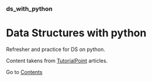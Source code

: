 ### ds_with_python
# Data Structures with python

Refresher and practice for DS on python.

Content takens from [TutorialPoint](https://www.tutorialspoint.com/python_data_structure/index/htm) articles.

Go to [Contents](src/basic_data_structures.md)
